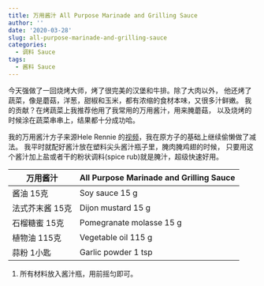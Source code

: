 ```yaml
---
title: 万用酱汁 All Purpose Marinade and Grilling Sauce
author: ''
date: '2020-03-28'
slug: all-purpose-marinade-and-grilling-sauce
categories:
  - 调料 Sauce
tags:
  - 酱料 Sauce
---
```


今天强做了一回烧烤大师，烤了很完美的汉堡和牛排。除了大肉以外，
他还烤了蔬菜，像是蘑菇，洋葱，甜椒和玉米，都有浓缩的食材本味，又很多汁鲜嫩。
我的贡献？在烤蔬菜上我推荐他用了我常用的万用酱汁，用来腌蘑菇，
以及烧烤的时候涂在蔬菜串串上，结果都十分成功哈。

我的万用酱汁方子来源Hele Rennie 的[视频](https://www.youtube.com/watch?v=pjxoKWI5zPI&list=PLaaYCMq3l7juUJSVchL0JZkf-BkuM0fY2&index=5&t=178s)，我在原方子的基础上继续偷懒做了减法。 
我平时就配好酱汁放在塑料尖头酱汁瓶子里，腌肉腌鸡翅的时候，
只要用这个酱汁加上盐或者干的粉状调料(spice rub)就是腌汁，超级快速好用。

| 万用酱汁                            |All Purpose Marinade and Grilling Sauce    |
|---------------------------------------|-------------------------|
|酱油 15克                              |Soy sauce 15 g        |
|法式芥末酱 15克                        |Dijon mustard 15 g        |
|石榴糖蜜 15克                              |Pomegranate molasse 15 g        |
|植物油 115克                                |Vegetable oil 115 g        |
|蒜粉 1小匙                                |Garlic powder 1 tsp        |

1. 所有材料放入酱汁瓶，用前摇匀即可。

